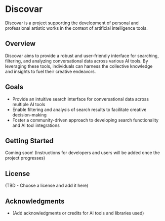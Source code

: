 **Discovar**
================

Discovar is a project supporting the development of personal and professional artistic works in the context of artificial intelligence tools.

**Overview**
------------

Discovar aims to provide a robust and user-friendly interface for searching, filtering, and analyzing conversational data across various AI tools. By leveraging these tools, individuals can harness the collective knowledge and insights to fuel their creative endeavors.

**Goals**
--------

* Provide an intuitive search interface for conversational data across multiple AI tools
* Enable filtering and analysis of search results to facilitate creative decision-making
* Foster a community-driven approach to developing search functionality and AI tool integrations

**Getting Started**
-------------------

Coming soon! (Instructions for developers and users will be added once the project progresses)

**License**
---------

(TBD - Choose a license and add it here)

**Acknowledgments**
----------------

* (Add acknowledgments or credits for AI tools and libraries used)
